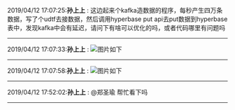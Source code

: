 2019/04/12 17:07:25:**孙上上** : 这边起来个kafka造数据的程序，每秒产生四万条数据，写了个udtf去接数据，然后调用hyperbase put api去put数据到hyperbase表中，发现kafka中会有延迟，请问下有啥可以优化的吗，或者代码哪里有问题吗
*************************************************************************************
2019/04/12 17:07:33:**孙上上** : ![图片如下](https://github.com/CorkiZhang/itchat-message/blob/master/sla3-884编写udtf处理kafka延迟/ATTACHMENT/1555060039.6340127.png)
*******************************************************************************
2019/04/12 17:07:58:**孙上上** : ![图片如下](https://github.com/CorkiZhang/itchat-message/blob/master/sla3-884编写udtf处理kafka延迟/ATTACHMENT/1555060064.7473683.png)
*******************************************************************************
2019/04/12 17:52:02:**孙上上** : @郑圣瑜 帮忙看下吗
*************************************************************************************
